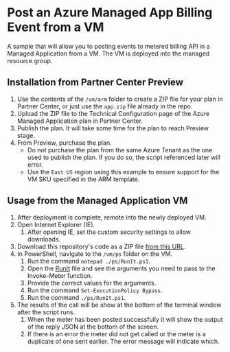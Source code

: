 # Post an Azure Managed App Billing Event from a VM

A sample that will allow you to posting events to metered billing API in a Managed Application from a VM. The VM is deployed into the managed resource group.

## Installation from Partner Center Preview

1. Use the contents of the `/vm/arm` folder to create a ZIP file for your plan in Partner Center, or just use the `app.zip` file already in the repo.
1. Upload the ZIP file to the Technical Configuration page of the Azure Managed Application plan in Partner Center.
1. Publish the plan. It will take some time for the plan to reach Preview stage.
1. From Preview, purchase the plan. 
    - Do not purchase the plan from the same Azure Tenant as the one used to publish the plan. If you do so, the script referenced later will error.
    - Use the `East US` region using this example to ensure support for the VM SKU specified in the ARM template.

## Usage from the Managed Application VM

1. After deployment is complete, remote into the newly deployed VM.
1. Open Internet Explorer (IE).
    1. After opening IE, set the custom security settings to allow downloads.
1. Download this repository's code as a ZIP file [from this URL](https://github.com/dstarr/ama-cu/archive/refs/heads/main.zip).
1. In PowerShell, navigate to the `/vm/ps` folder on the VM.
    1. Run the command `notepad ./ps/RunIt.ps1`.
    1. Open the [RunIt](./ps/RunIt.ps1) file and see the arguments you need to pass to the Invoke-Meter function.
    1. Provide the correct values for the arguments.
    1. Run the command `Set-ExecutionPolicy Bypass`.
    1. Run the command `./ps/RunIt.ps1`.
1. The results of the call will be show at the bottom of the terminal window after the script runs.
    1. When the meter has been posted successfully it will show the output of the reply JSON at the bottom of the screen.
    1. If there is an error the meter did not get called or the meter is a duplicate of one sent earlier. The error message will indicate which.

